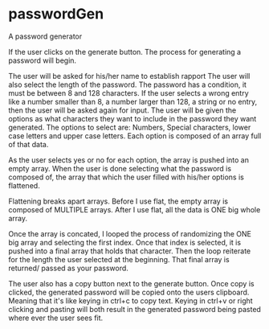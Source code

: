 # passwordGen
A password generator

If the user clicks on the generate button. The process for generating a password will begin.

The user will be asked for his/her name to establish rapport
The user will also select the length of the password.
The password has a condition, it must be between 8 and 128 characters. If the user selects a wrong entry like 
a number smaller than 8, a number larger than 128, a string or no entry, then the user will be asked again for 
input.
The user will be given the options as what characters they want to include in the password they want generated.
The options to select are: Numbers, Special characters, lower case letters and upper case letters.
Each option is composed of an array full of that data.

As the user selects yes or no for each option, the array is pushed into an empty array.
When the user is done selecting what the password is composed of, the array that which the user
filled with his/her options is flattened.

Flattening breaks apart arrays. Before I use flat, the empty array is composed of MULTIPLE arrays. After I use 
flat, all the data is ONE big whole array.

Once the array is concated, I looped the process of randomizing the ONE big array and selecting the first index.
Once that index is selected, it is pushed into a final array that holds that character. Then the loop reiterate 
for the length the user selected at the beginning. That final array is returned/ passed as your password.

The user also has a copy button next to the generate button. Once copy is clicked, the generated password will
be copied onto the users clipboard. Meaning that it's like keying in ctrl+c to copy text. Keying in ctrl+v or right
clicking and pasting will both result in the generated password being pasted where ever the user sees fit.
